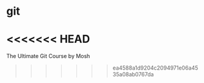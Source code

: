 # git
<<<<<<< HEAD
=======
The Ultimate Git Course by Mosh
>>>>>>> ea4588a1d9204c2094971e06a4535a08ab0767da
